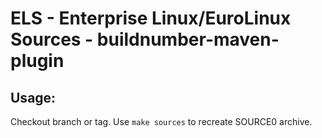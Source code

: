 # ELS - Enterprise Linux/EuroLinux Sources - buildnumber-maven-plugin
 
## Usage:
  Checkout branch or tag. Use `make sources` to recreate  SOURCE0 archive.
